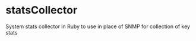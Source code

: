 # statsCollector
System stats collector in Ruby to use in place of SNMP for collection of key stats
